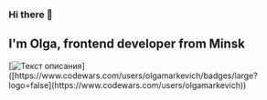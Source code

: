 ### Hi there 👋
## I'm Olga, frontend developer from Minsk

[![Текст описания]([https://www.example.com/image.jpg](https://www.codewars.com/users/olgamarkevich/badges/large?logo=false))]([https://www.codewars.com/users/olgamarkevich/badges/large?logo=false](https://www.codewars.com/users/olgamarkevich))
